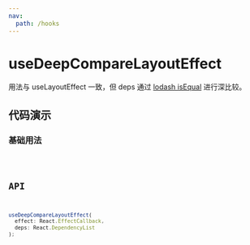 ```yaml
---
nav:
  path: /hooks
---
```


# useDeepCompareLayoutEffect

用法与 useLayoutEffect 一致，但 deps 通过 [lodash isEqual](https://lodash.com/docs/4.17.15#isEqual) 进行深比较。

## 代码演示

### 基础用法

<code src="./demo/demo1.tsx" />

## API

```typescript
useDeepCompareLayoutEffect(
  effect: React.EffectCallback,
  deps: React.DependencyList
);
```
